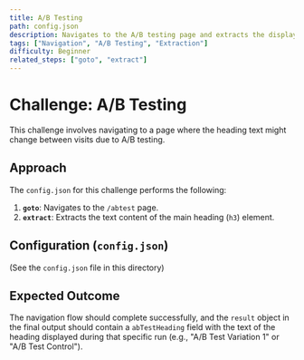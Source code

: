 ```yaml
---
title: A/B Testing
path: config.json
description: Navigates to the A/B testing page and extracts the displayed heading text, which varies between visits.
tags: ["Navigation", "A/B Testing", "Extraction"]
difficulty: Beginner
related_steps: ["goto", "extract"]
---
```


# Challenge: A/B Testing

This challenge involves navigating to a page where the heading text might change between visits due to A/B testing.

## Approach

The `config.json` for this challenge performs the following:

1.  **`goto`**: Navigates to the `/abtest` page.
2.  **`extract`**: Extracts the text content of the main heading (`h3`) element.

## Configuration (`config.json`)

(See the `config.json` file in this directory)

## Expected Outcome

The navigation flow should complete successfully, and the `result` object in the final output should contain a `abTestHeading` field with the text of the heading displayed during that specific run (e.g., "A/B Test Variation 1" or "A/B Test Control").
